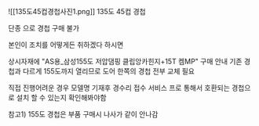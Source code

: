 ![[135도45컵경첩사진1.png]]
135도 45컵 경첩

단종 으로 경첩 구매 불가

본인이 조치를 어떻게든 취하겠다 하시면 

상시자재에 "AS용_삼성155도 저압댐핑 클립앙카힌지+15T 켐MP" 구매 안내 
기존 경첩과 다르게 155도까지 열리므로 도어 한쪽의 경첩 전부 교체 필요

직접 진행어려운 경우 모델명 기재후 경수리 접수
서비스 프로 통해서 호환되는 경첩으로 설치 할 수 있는지 확인해봐야함

참고1) 155도 경첩은 부품 구매시 나사가 같이 안나감
